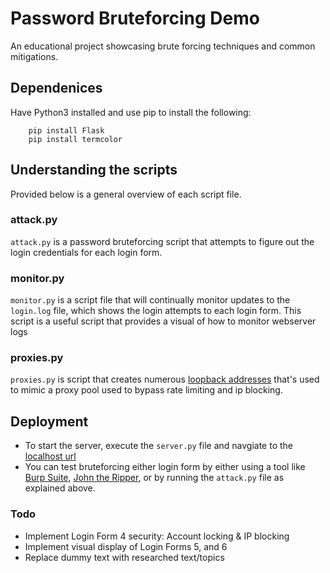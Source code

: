 # Password Bruteforcing Demo

An educational project showcasing brute forcing techniques and common mitigations. 


## Dependenices

Have Python3 installed and use pip to install the following:
```
    pip install Flask
    pip install termcolor
```

## Understanding the scripts

Provided below is a general overview of each script file.

### attack.py

`attack.py` is a password bruteforcing script that attempts to figure out the login credentials for each login form.

### monitor.py

`monitor.py` is a script file that will continually monitor updates to the `login.log` file, which shows the login attempts to each login form.
This script is a useful script that provides a visual of how to monitor webserver logs

### proxies.py

`proxies.py` is script that creates numerous [loopback addresses](https://www.geeksforgeeks.org/what-is-a-loopback-address/) that's used to mimic a proxy pool used to bypass rate limiting and ip blocking.

## Deployment

* To start the server, execute the `server.py` file and navgiate to the [localhost url](http://127.0.0.1:5000/)
* You can test bruteforcing either login form by either using a tool like [Burp Suite](https://portswigger.net/burp), [John the Ripper](https://github.com/openwall/john), or by running the `attack.py` file as explained above.

### Todo
* Implement Login Form 4 security: Account locking & IP blocking
* Implement visual display of Login Forms 5, and 6
* Replace dummy text with researched text/topics